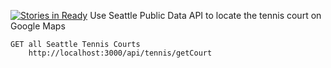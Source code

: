 [![Stories in Ready](https://badge.waffle.io/truyennguyen/fuzzle.svg?label=ready&title=Ready)](http://waffle.io/truyennguyen/fuzzle)
Use Seattle Public Data API to locate the tennis court on Google Maps

```
GET all Seattle Tennis Courts
	http://localhost:3000/api/tennis/getCourt
```
